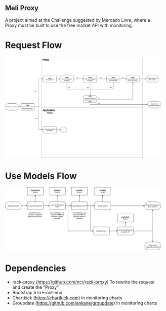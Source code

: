 ## Meli Proxy
A project aimed at the Challenge suggested by Mercado Livre, where a Proxy must be built to use the free market API with monitoring.

# Request Flow

![Alt text](documentation/images/flow.jpg?raw=true "Request Flow")

# Use Models Flow

![Alt text](documentation/images/models.jpg?raw=true "Models")

# Dependencies

- rack-proxy (https://github.com/ncr/rack-proxy) To rewrite the request and create the "Proxy"
- Bootstrap 5 In Front-end
- Chartkick (https://chartkick.com) In monitoring charts
- Groupdate (https://github.com/ankane/groupdate) In monitoring charts
